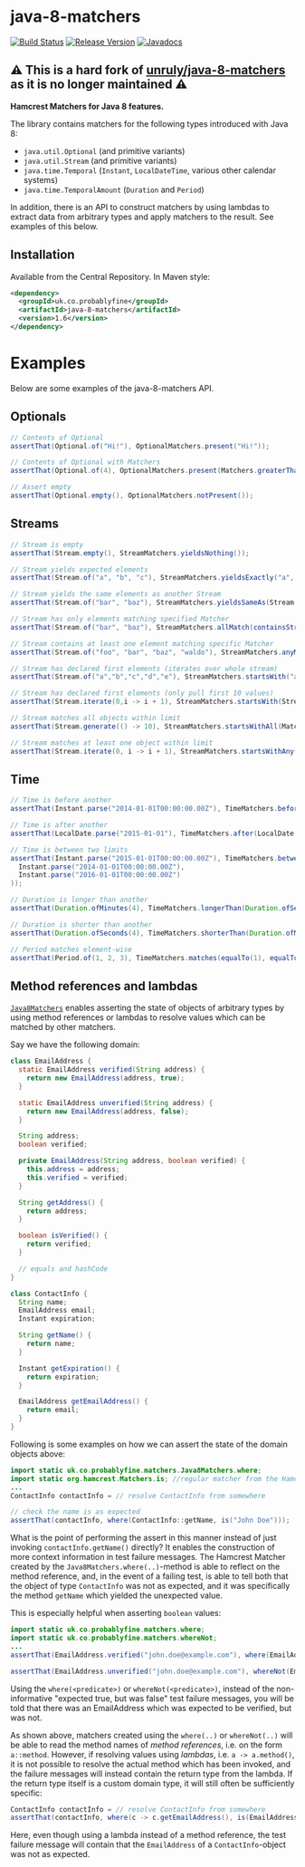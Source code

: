 # java-8-matchers



[![Build Status](https://travis-ci.org/mrwilson/java-8-matchers.svg?branch=master)](https://travis-ci.org/mrwilson/java-8-matchers)
[![Release Version](https://img.shields.io/maven-central/v/uk.co.probablyfine/java-8-matchers.svg)](https://search.maven.org/#search%7Cgav%7C1%7Cg%3A%22uk.co.probablyfine%22%20AND%20a%3A%22java-8-matchers%22)
[![Javadocs](https://www.javadoc.io/badge/uk.co.probablyfine/java-8-matchers.svg?color=yellow)](https://www.javadoc.io/doc/uk.co.probablyfine/java-8-matchers)

## :warning: This is a hard fork of [unruly/java-8-matchers](https://github.com/unruly/java-8-matchers) as it is no longer maintained :warning:

**Hamcrest Matchers for Java 8 features.**

The library contains matchers for the following types introduced with Java 8:

* `java.util.Optional` (and primitive variants)
* `java.util.Stream` (and primitive variants)
* `java.time.Temporal` (`Instant`, `LocalDateTime`, various other calendar systems)
* `java.time.TemporalAmount` (`Duration` and `Period`)

In addition, there is an API to construct matchers by using lambdas to extract data from arbitrary types and apply matchers to the result. See examples of this below.



## Installation

Available from the Central Repository. In Maven style:

```xml
<dependency>
  <groupId>uk.co.probablyfine</groupId>
  <artifactId>java-8-matchers</artifactId>
  <version>1.6</version>
</dependency>
```



# Examples

Below are some examples of the java-8-matchers API.


## Optionals

```java
// Contents of Optional
assertThat(Optional.of("Hi!"), OptionalMatchers.present("Hi!"));

// Contents of Optional with Matchers
assertThat(Optional.of(4), OptionalMatchers.present(Matchers.greaterThan(3)));

// Assert empty
assertThat(Optional.empty(), OptionalMatchers.notPresent());
```



## Streams

```java
// Stream is empty
assertThat(Stream.empty(), StreamMatchers.yieldsNothing());

// Stream yields expected elements
assertThat(Stream.of("a", "b", "c"), StreamMatchers.yieldsExactly("a", "b", "c"));

// Stream yields the same elements as another Stream
assertThat(Stream.of("bar", "baz"), StreamMatchers.yieldsSameAs(Stream.of("bar", "baz")));

// Stream has only elements matching specified Matcher
assertThat(Stream.of("bar", "baz"), StreamMatchers.allMatch(containsString("a")));

// Stream contains at least one element matching specific Matcher
assertThat(Stream.of("foo", "bar", "baz", "waldo"), StreamMatchers.anyMatch(containsString("ald")));

// Stream has declared first elements (iterates over whole stream)
assertThat(Stream.of("a","b","c","d","e"), StreamMatchers.startsWith("a", "b", "c"));

// Stream has declared first elements (only pull first 10 values)
assertThat(Stream.iterate(0,i -> i + 1), StreamMatchers.startsWith(Stream.of(0, 1, 2, 3, 4, 5, 6, 7, 8, 9), 10));

// Stream matches all objects within limit
assertThat(Stream.generate(() -> 10), StreamMatchers.startsWithAll(Matchers.equalTo(10), 100));

// Stream matches at least one object within limit
assertThat(Stream.iterate(0, i -> i + 1), StreamMatchers.startsWithAny(Matchers.equalTo(10), 100));
```



## Time

```java
// Time is before another
assertThat(Instant.parse("2014-01-01T00:00:00.00Z"), TimeMatchers.before(Instant.parse("2015-01-01T00:00:00.00Z")));

// Time is after another
assertThat(LocalDate.parse("2015-01-01"), TimeMatchers.after(LocalDate.parse("2014-01-01")));

// Time is between two limits
assertThat(Instant.parse("2015-01-01T00:00:00.00Z"), TimeMatchers.between(
  Instant.parse("2014-01-01T00:00:00.00Z"),
  Instant.parse("2016-01-01T00:00:00.00Z")
));

// Duration is longer than another
assertThat(Duration.ofMinutes(4), TimeMatchers.longerThan(Duration.ofSeconds(4)));

// Duration is shorter than another
assertThat(Duration.ofSeconds(4), TimeMatchers.shorterThan(Duration.ofMinutes(4)));

// Period matches element-wise
assertThat(Period.of(1, 2, 3), TimeMatchers.matches(equalTo(1), equalTo(2), equalTo(3)));
```



## Method references and lambdas

[`Java8Matchers`](https://oss.sonatype.org/service/local/repositories/releases/archive/uk/co/probablyfine/java-8-matchers/1.6/java-8-matchers-1.6-javadoc.jar/!/uk/co/probablyfine/matchers/Java8Matchers.html) enables asserting the state of objects of arbitrary types by using method references or lambdas to resolve values which can be matched by other matchers.

Say we have the following domain:

```java
class EmailAddress {
  static EmailAddress verified(String address) {
    return new EmailAddress(address, true);
  }

  static EmailAddress unverified(String address) {
    return new EmailAddress(address, false);
  }

  String address;
  boolean verified;

  private EmailAddress(String address, boolean verified) {
    this.address = address;
    this.verified = verified;
  }

  String getAddress() {
    return address;
  }

  boolean isVerified() {
    return verified;
  }

  // equals and hashCode
}

class ContactInfo {
  String name;
  EmailAddress email;
  Instant expiration;

  String getName() {
    return name;
  }

  Instant getExpiration() {
    return expiration;
  }

  EmailAddress getEmailAddress() {
    return email;
  }
}
```

Following is some examples on how we can assert the state of the domain objects above:

```java
import static uk.co.probablyfine.matchers.Java8Matchers.where;
import static org.hamcrest.Matchers.is; //regular matcher from the Hamcrest library
...
ContactInfo contactInfo = // resolve ContactInfo from somewhere

// check the name is as expected
assertThat(contactInfo, where(ContactInfo::getName, is("John Doe")));
```

What is the point of performing the assert in this manner instead of just invoking `contactInfo.getName()` directly? It enables the construction of more context information in test failure messages. The Hamcrest Matcher created by the `Java8Matchers.where(..)`-method is able to reflect on the method reference, and, in the event of a failing test, is able to tell both that the object of type `ContactInfo` was not as expected, and it was specifically the method `getName` which yielded the unexpected value.

This is especially helpful when asserting `boolean` values:

```java
import static uk.co.probablyfine.matchers.where;
import static uk.co.probablyfine.matchers.whereNot;
...
assertThat(EmailAddress.verified("john.doe@example.com"), where(EmailAddress::isVerified));

assertThat(EmailAddress.unverified("john.doe@example.com"), whereNot(EmailAddress::isVerified));
```

Using the `where(<predicate>)` or `whereNot(<predicate>)`, instead of the non-informative "expected true, but was false" test failure messages, you will be told that there was an EmailAddress which was expected to be verified, but was not.

As shown above, matchers created using the `where(..)` or `whereNot(..)` will be able to read the method names of _method references_, i.e. on the form `a::method`. However, if resolving values using _lambdas_, i.e. `a -> a.method()`, it is not possible to resolve the actual method which has been invoked, and the failure messages will instead contain the return type from the lambda. If the return type itself is a custom domain type, it will still often be sufficiently specific:

```java
ContactInfo contactInfo = // resolve ContactInfo from somewhere
assertThat(contactInfo, where(c -> c.getEmailAddress(), is(EmailAddress.verified("john.doe@example.com"))));
```
Here, even though using a lambda instead of a method reference, the test failure message will contain that the `EmailAddress` of a `ContactInfo`-object was not as expected.
